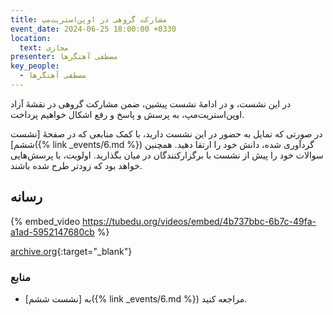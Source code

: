 ```yaml
---
title: مشارکت گروهی در اوپن‌استریت‌مپ
event_date: 2024-06-25 18:00:00 +0330
location:
  text: مجازی
presenter: مصطفی آهنگرها
key_people:
  - مصطفی آهنگرها
---
```


در این نشست، و در ادامهٔ نشست پیشین، ضمن مشارکت گروهی در نقشهٔ آزاد اوپن‌استریت‌مپ، به پرسش و پاسخ و رفع اشکال خواهیم پرداخت.

در صورتی که تمایل به حضور در این نشست دارید، با کمک منابعی که در صفحهٔ
[نشست ششم]({% link _events/6.md %})
گردآوری شده، دانش خود را ارتقا دهید.
همچنین سوالات خود را پیش از نشست با برگزارکنندگان در میان بگذارید. اولویت، با پرسش‌هایی خواهد بود که زودتر طرح شده باشند.

## رسانه

{% embed_video https://tubedu.org/videos/embed/4b737bbc-6b7c-49fa-a1ad-5952147680cb %}

[archive.org](https://archive.org/details/dona-07-osm){:target="_blank"}

### منابع
- به [نشست ششم]({% link _events/6.md %}) مراجعه کنید.
